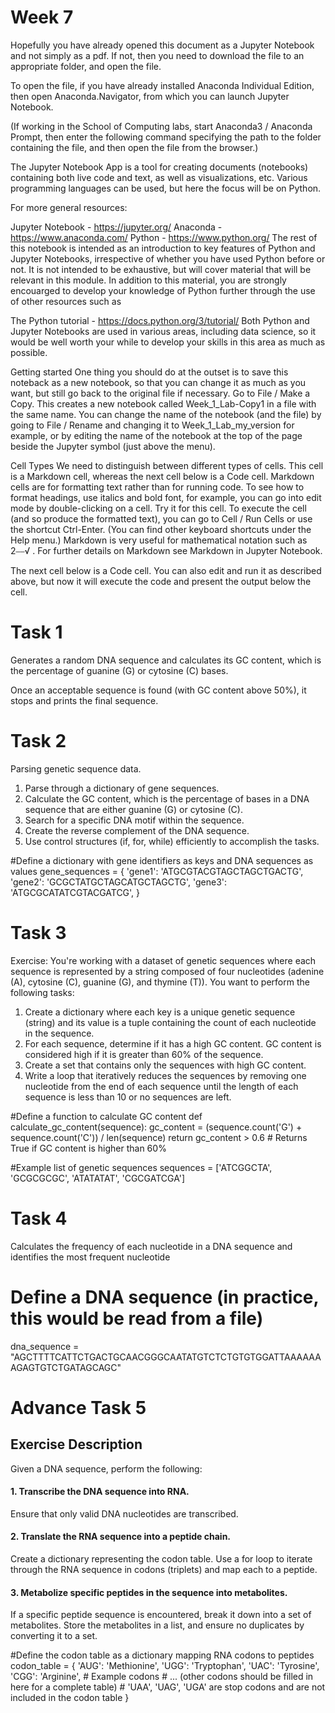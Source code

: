 # Week 7

Hopefully you have already opened this document as a Jupyter Notebook and not simply as a pdf. If not, then you need to download the file to an appropriate folder, and open the file.

To open the file, if you have already installed Anaconda Individual Edition, then open Anaconda.Navigator, from which you can launch Jupyter Notebook.

(If working in the School of Computing labs, start Anaconda3 / Anaconda Prompt, then enter the following command specifying the path to the folder containing the file, and then open the file from the browser.)

The Jupyter Notebook App is a tool for creating documents (notebooks) containing both live code and text, as well as visualizations, etc. Various programming languages can be used, but here the focus will be on Python.

For more general resources:

Jupyter Notebook - https://jupyter.org/
Anaconda - https://www.anaconda.com/
Python - https://www.python.org/
The rest of this notebook is intended as an introduction to key features of Python and Jupyter Notebooks, irrespective of whether you have used Python before or not. It is not intended to be exhaustive, but will cover material that will be relevant in this module. In addition to this material, you are strongly encouarged to develop your knowledge of Python further through the use of other resources such as

The Python tutorial - https://docs.python.org/3/tutorial/
Both Python and Jupyter Notebooks are used in various areas, including data science, so it would be well worth your while to develop your skills in this area as much as possible.

Getting started
One thing you should do at the outset is to save this noteback as a new notebook, so that you can change it as much as you want, but still go back to the original file if necessary. Go to File / Make a Copy. This creates a new notebook called Week_1_Lab-Copy1 in a file with the same name. You can change the name of the notebook (and the file) by going to File / Rename and changing it to Week_1_Lab_my_version for example, or by editing the name of the notebook at the top of the page beside the Jupyter symbol (just above the menu).

Cell Types
We need to distinguish between different types of cells. This cell is a Markdown cell, whereas the next cell below is a Code cell. Markdown cells are for formatting text rather than for running code. To see how to format headings, use italics and bold font, for example, you can go into edit mode by double-clicking on a cell. Try it for this cell. To execute the cell (and so produce the formatted text), you can go to Cell / Run Cells or use the shortcut Ctrl-Enter. (You can find other keyboard shortcuts under the Help menu.) Markdown is very useful for mathematical notation such as  2⎯⎯√
 . For further details on Markdown see Markdown in Jupyter Notebook.

The next cell below is a Code cell. You can also edit and run it as described above, but now it will execute the code and present the output below the cell.

# Task 1

Generates a random DNA sequence and calculates its GC content, which is the percentage of guanine (G) or cytosine (C) bases.

Once an acceptable sequence is found (with GC content above 50%), it stops and prints the final sequence. 

# Task 2

Parsing genetic sequence data.

1. Parse through a dictionary of gene sequences.
2. Calculate the GC content, which is the percentage of bases in a DNA sequence that are either guanine (G) or cytosine (C).
3. Search for a specific DNA motif within the sequence.
4. Create the reverse complement of the DNA sequence.
5. Use control structures (if, for, while) efficiently to accomplish the tasks.

#Define a dictionary with gene identifiers as keys and DNA sequences as values
gene_sequences = {
    'gene1': 'ATGCGTACGTAGCTAGCTGACTG',
    'gene2': 'GCGCTATGCTAGCATGCTAGCTG',
    'gene3': 'ATGCGCATATCGTACGATCG',
}

# Task 3 

Exercise: You're working with a dataset of genetic sequences where each sequence is represented by a string composed of four nucleotides (adenine (A), cytosine (C), guanine (G), and thymine (T)). You want to perform the following tasks:

1. Create a dictionary where each key is a unique genetic sequence (string) and its value is a tuple containing the count of each nucleotide in the sequence.
2. For each sequence, determine if it has a high GC content. GC content is considered high if it is greater than 60% of the sequence.
3. Create a set that contains only the sequences with high GC content.
4. Write a loop that iteratively reduces the sequences by removing one nucleotide from the end of each sequence until the length of each sequence is less than 10 or no sequences are left.

#Define a function to calculate GC content
def calculate_gc_content(sequence):
    gc_content = (sequence.count('G') + sequence.count('C')) / len(sequence)
    return gc_content > 0.6  # Returns True if GC content is higher than 60%

#Example list of genetic sequences
sequences = ['ATCGGCTA', 'GCGCGCGC', 'ATATATAT', 'CGCGATCGA']

# Task 4

Calculates the frequency of each nucleotide in a DNA sequence and identifies the most frequent nucleotide

# Define a DNA sequence (in practice, this would be read from a file)
dna_sequence = "AGCTTTTCATTCTGACTGCAACGGGCAATATGTCTCTGTGTGGATTAAAAAAAGAGTGTCTGATAGCAGC"

# Advance Task 5

## Exercise Description
Given a DNA sequence, perform the following:

#### 1. Transcribe the DNA sequence into RNA.

Ensure that only valid DNA nucleotides are transcribed.
   
   
#### 2. Translate the RNA sequence into a peptide chain.

Create a dictionary representing the codon table.
Use a for loop to iterate through the RNA sequence in codons (triplets) and map each to a peptide.
   
#### 3. Metabolize specific peptides in the sequence into metabolites.

If a specific peptide sequence is encountered, break it down into a set of metabolites.
Store the metabolites in a list, and ensure no duplicates by converting it to a set.

#Define the codon table as a dictionary mapping RNA codons to peptides
codon_table = {
    'AUG': 'Methionine', 'UGG': 'Tryptophan', 'UAC': 'Tyrosine', 'CGG': 'Arginine', # Example codons
    # ... (other codons should be filled in here for a complete table)
    # 'UAA', 'UAG', 'UGA' are stop codons and are not included in the codon table
}



